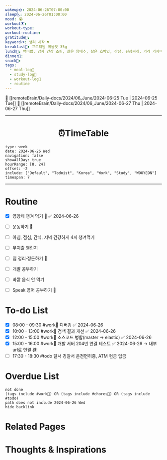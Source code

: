 ```yaml
---
wakeup🌞: 2024-06-26T07:00:00
sleep🌜: 2024-06-26T01:00:00
mood: 😭
workout🏋️: 
workout-type: 
workout-routine: 
gratitude🙏: 
keyword🗝️: 생리 시작 💔
breakfast🍳: 프로티원 곡물맛 35g
lunch🍚: 백미밥, 감자 간장 조림, 삶은 양배추, 삶은 호박잎, 간장, 된장찌개, 카레 가자미 구이
dinner🥗: 
snack🍬: 
tags:
  - meal-log📝
  - study-log📓
  - workout-log💪
  - routine
---
```


🔺 [[remoteBrain/Daily-docs/2024/06_June/2024-06-25 Tue | 2024-06-25 Tue]]
🔻 [[remoteBrain/Daily-docs/2024/06_June/2024-06-27 Thu | 2024-06-27 Thu]]
___
<h1> <center>⏰TimeTable </center> </h1>

```gEvent
type: week
date: 2024-06-26 Wed
navigation: false
showAllDay: true
hourRange: [8, 24]
offset: -2
include: ["Default", "Todoist", "Korea", "Work", "Study", "WOOYEON"]
timespan: 7
```

--- 


# Routine 

- [x] 영양제 챙겨 먹기 🔼 ✅ 2024-06-26
- [ ] 운동하기 🔼
- [ ] 아침, 점심, 간식, 저녁 건강하게 4끼 챙겨먹기
- [ ] 무지출 챌린지 
- [ ] 집 정리·정돈하기 🔼
- [ ] 개발 공부하기
- [ ] 바깥 음식 안 먹기 
- [ ] Speak 영어 공부하기 🔼 


# To-do List

- [x] 08:00 - 09:30 #work💼 디버깅 ✅ 2024-06-26
- [x] 10:00 - 13:00 #work💼 검색 결과 개선 ✅ 2024-06-26
- [x] 12:00 - 15:00 #work💼 소스코드 병합(master → elastic) ✅ 2024-06-26
- [x] 15:00 - 16:00 #work💼 개발 서버 204번 연결 테스트 ✅ 2024-06-26
	→ 내부 url로 연결 완! 
- [ ] 17:30 - 18:30 #todo 달서 경찰서 운전면허증, ATM 현금 입금
# Overdue List
```tasks
not done
(tags include #work💼) OR (tags include #chores🧺) OR (tags include #todo)
path does not include 2024-06-26 Wed
hide backlink
```

# Related Pages



# Thoughts & Inspirations

